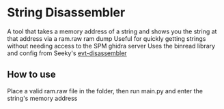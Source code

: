 # String Disassembler
A tool that takes a memory address of a string and shows you the string at that address via a ram.raw ram dump
Useful for quickly getting strings without needing access to the SPM ghidra server
Uses the binread library and config from Seeky's [evt-disassembler](https://github.com/SeekyCt/evt-disassembler/tree/master)

## How to use
Place a valid ram.raw file in the folder, then run main.py and enter the string's memory address
